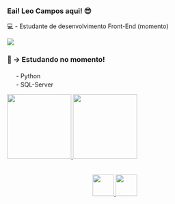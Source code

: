 <h3>Eai! Leo Campos aqui! 😎</h3>
<p>💻 - Estudante de desenvolvimento Front-End (momento)</p>

<a href="https://www.linkedin.com/in/leonardo-campos-bb746015b/">
<img src="https://img.shields.io/badge/LinkedIn-0077B5?style=for-the-badge&logo=linkedin&logoColor=white">
</a>

<h3>📘 → Estudando no momento!</h3>
<p>

<img width="17em" src="https://cdn.jsdelivr.net/gh/devicons/devicon/icons/python/python-original.svg" /> - Python <br>
<img width="17em" src="https://cdn.jsdelivr.net/gh/devicons/devicon/icons/microsoftsqlserver/microsoftsqlserver-plain-wordmark.svg" /> - SQL-Server <br>

</p>

<div align="start">
  <a href="https://github.com/rafaballerini">
  <img height="150em" src="https://github-readme-stats.vercel.app/api?username=CamposLeo95&show_icons=true&theme=merko&include_all_commits=true&count_private=true"/>
  <img height="150em" src="https://github-readme-stats.vercel.app/api/top-langs/?username=camposleo95&layout=compact&langs_count=7&theme=merko"/>
</div>
<br/><br/>

<div align="center">
  
<img width="50em" src="https://cdn.jsdelivr.net/gh/devicons/devicon/icons/microsoftsqlserver/microsoftsqlserver-plain-wordmark.svg" />
<img width="50em" src="https://cdn.jsdelivr.net/gh/devicons/devicon/icons/python/python-original.svg" />
</div>




